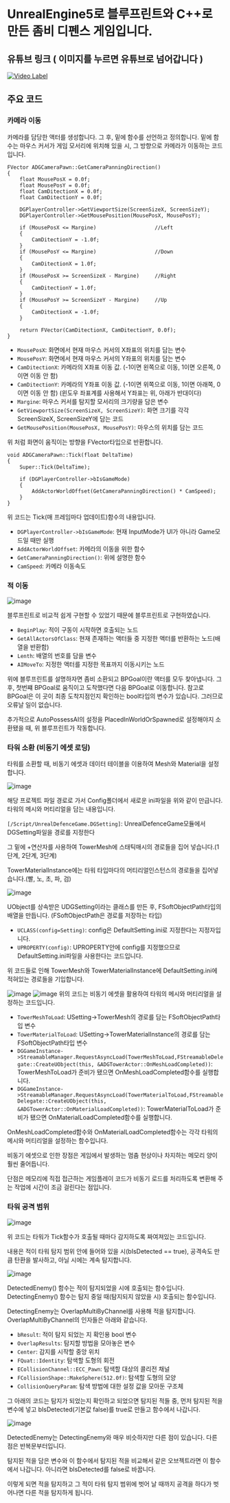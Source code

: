 # UnrealEngine5로 블루프린트와 C++로 만든 좀비 디펜스 게임입니다.

## 유튜브 링크 ( 이미지를 누르면 유튜브로 넘어갑니다 )

[![Video Label](http://img.youtube.com/vi/VhCWoKUkexA/0.jpg)](https://youtu.be/VhCWoKUkexA)

## 주요 코드

### 카메라 이동

카메라를 담당한 액터를 생성합니다. 그 후, 밑에 함수를 선언하고 정의합니다. 밑에 함수는 마우스 커서가 게임 모서리에 위치해 있을 시, 그 방향으로 카메라가 이동하는 코드입니다.
```
FVector ADGCameraPawn::GetCameraPanningDirection()
{
	float MousePosX = 0.0f;
	float MousePosY = 0.0f;
	float CamDitectionX = 0.0f;
	float CamDitectionY = 0.0f;

	DGPlayerController->GetViewportSize(ScreenSizeX, ScreenSizeY);
	DGPlayerController->GetMousePosition(MousePosX, MousePosY);

	if (MousePosX <= Margine)					//Left
	{
		CamDitectionY = -1.0f;
	}
	if (MousePosY <= Margine)					//Down
	{
		CamDitectionX = 1.0f;
	}
	if (MousePosX >= ScreenSizeX - Margine)		//Right
	{
		CamDitectionY = 1.0f;
	}
	if (MousePosY >= ScreenSizeY - Margine)		//Up
	{
		CamDitectionX = -1.0f;
	}

	return FVector(CamDitectionX, CamDitectionY, 0.0f);
}
```
* `MousePosX`: 화면에서 현재 마우스 커서의 X좌표의 위치를 담는 변수
* `MousePosY`: 화면에서 현재 마우스 커서의 Y좌표의 위치를 담는 변수
* `CamDitectionX`: 카메라의 X좌표 이동 값. (-1이면 왼쪽으로 이동, 1이면 오른쪽, 0이면 이동 안 함)
* `CamDitectionY`: 카메라의 Y좌표 이동 값. (-1이면 위쪽으로 이동, 1이면 아래쪽, 0이면 이동 안 함) (윈도우 좌표계를 사용해서 Y좌표는 위, 아래가 반대이다)
* `Margine`: 마우스 커서를 탐지할 모서리의 크기량을 담은 변수
* `GetViewportSize(ScreenSizeX, ScreenSizeY)`: 화면 크기를 각각 ScreenSizeX, ScreenSizeY에 담는 코드
* `GetMousePosition(MousePosX, MousePosY)`: 마우스의 위치를 담는 코드

위 처럼 화면이 움직이는 방향을 FVector타입으로 반환합니다.


```
void ADGCameraPawn::Tick(float DeltaTime)
{
	Super::Tick(DeltaTime);

	if (DGPlayerController->bIsGameMode)
	{
		AddActorWorldOffset(GetCameraPanningDirection() * CamSpeed);
	}
}
```
위 코드는 Tick(매 프레임마다 업데이트)함수의 내용입니다.

* `DGPlayerController->bIsGameMode`: 현재 InputMode가 UI가 아니라 Game모드일 때만 실행
* `AddActorWorldOffset`: 카메라의 이동을 위한 함수
* `GetCameraPanningDirection()`: 위에 설명한 함수
* `CamSpeed`: 카메라 이동속도


### 적 이동
![image](https://github.com/poi001/UnrealDefenceGame/assets/107660181/94d95c8d-e088-442b-937b-2e7fd229f757)

블루프린트로 비교적 쉽게 구현할 수 있었기 때문에 블루프린트로 구현하였습니다.

* `BeginPlay`: 적이 구동이 시작하면 호출되는 노드
* `GetAllActorsOfClass`: 현재 존재하는 액터들 중 지정한 액터를 반환하는 노드(배열을 반환함)
* `Lenth`: 배열의 번호를 담을 변수
* `AIMoveTo`: 지정한 액터를 지정한 목표까지 이동시키는 노드

위에 블루프린트를 설명하자면 좀비 소환되고 BPGoal이란 액터를 모두 찾아냅니다.
그 후, 첫번쨰 BPGoal로 움직이고 도착했다면 다음 BPGoal로 이동합니다.
참고로 BPGoal은 이 곳이 최종 도착지점인지 확인하는 bool타입의 변수가 있습니다. 그러므로 오류날 일이 없습니다.

추가적으로 AutoPossessAI의 설정을 PlacedInWorldOrSpawned로 설정해야지 소환됐을 때, 위 블루프린트가 작동합니다.

### 타워 소환 (비동기 에셋 로딩)

타워를 소환할 때, 비동기 에셋과 데이터 테이블을 이용하여 Mesh와 Material을 설정합니다.

![image](https://github.com/poi001/UnrealDefenceGame/assets/107660181/cdcc8010-47a8-4f89-b283-c990ce07403e)

해당 프로젝트 파일 경로로 가서 Config폴더에서 새로운 ini파일을 위와 같이 만급니다. 타워의 메시와 머티리얼을 담는 내용입니다.

`[/Script/UnrealDefenceGame.DGSetting]`: UnrealDefenceGame모듈에서 DGSetting파일을 경로를 지정한다 

그 밑에 +연산자를 사용하여 TowerMesh에 스태틱매시의 경로들을 집어 넣습니다.(1단계, 2단계, 3단계)

TowerMaterialInstance에는 타워 타입마다의 머티리얼인스턴스의 경로들을 집어넣습니다.(빨, 노, 초, 파, 검)

![image](https://github.com/poi001/UnrealDefenceGame/assets/107660181/a56257c4-5cb9-4a3a-9e7e-6718ac51628d)

UObject를 상속받은 UDGSetting이라는 클래스를 만든 후, FSoftObjectPath타입의 배열을 만듭니다. (FSoftObjectPath은 경로를 저장하는 타입)

* `UCLASS(config=Setting)`: config은 DefaultSetting.ini로 지정한다는 지정자입니다.
* `UPROPERTY(config)`: UPROPERTY안에 config를 지정했으므로 DefaultSetting.ini파일을 사용한다는 코드입니다.

위 코드들로 인해 TowerMesh와 TowerMaterialInstance에 DefaultSetting.ini에 적혀있는 경로들을 기입합니다.


![image](https://github.com/poi001/UnrealDefenceGame/assets/107660181/7e09818e-dd5d-4257-a7e2-0342ce4f3d89)
![image](https://github.com/poi001/UnrealDefenceGame/assets/107660181/c8e0d848-4c5f-435c-bc44-a51c8b6ffce3)
위의 코드는 비동기 에셋을 활용하여 타워의 메시와 머티리얼을 설정하는 코드입니다.

* `TowerMeshToLoad`: USetting->TowerMesh의 경로를 담는 FSoftObjectPath타입 변수
* `TowerMaterialToLoad`: USetting->TowerMaterialInstance의 경로를 담는 FSoftObjectPath타입 변수
* `DGGameInstance->StreamableManager.RequestAsyncLoad(TowerMeshToLoad,FStreamableDelegate::CreateUObject(this, &ADGTowerActor::OnMeshLoadCompleted))`:
  TowerMeshToLoad가 준비가 됐으면 OnMeshLoadCompleted함수를 실행합니다.
* `DGGameInstance->StreamableManager.RequestAsyncLoad(TowerMaterialToLoad,FStreamableDelegate::CreateUObject(this, &ADGTowerActor::OnMaterialLoadCompleted))`:
  TowerMaterialToLoad가 준비가 됐으면 OnMaterialLoadCompleted함수를 실행합니다.

OnMeshLoadCompleted함수와 OnMaterialLoadCompleted함수는 각각 타워의 메시와 머티리얼을 설정하는 함수입니다.

비동기 에셋으로 인한 장점은 게임에서 발생하는 멈춤 현상이나 차지하는 메모리 양이 훨씬 줄어듭니다.

단점은 메모리에 직접 접근하는 게임플레이 코드가 비동기 로드를 처리하도록 변환해 주는 작업에 시간이 조금 걸린다는 점입니다.

### 타워 공격 범위
![image](https://github.com/poi001/UnrealDefenceGame/assets/107660181/cfec26d9-87b0-4db3-89cb-bcb126220df5)

위 코드는 타워가 Tick함수가 호출될 때마다 감지하도록 짜여져있는 코드입니다.

내용은 적이 타워 탐지 범위 안에 들어와 있을 시(bIsDetected == true), 공격속도 만큼 탄환을 발사하고, 아닐 시에는 계속 탐지합니다.

![image](https://github.com/poi001/UnrealDefenceGame/assets/107660181/4fe94664-3b8b-4615-82e9-9fefffa35cab)

DetectedEnemy() 함수는 적이 탐지되었을 시에 호출되는 함수입니다. DetectingEnemy() 함수는 탐지 중일 때(탐지되지 않았을 시) 호출되는 함수입니다.

DetectingEnemy는 OverlapMultiByChannel를 사용해 적을 탐지합니다. OverlapMultiByChannel의 인자들은 아래와 같습니다.

* `bResult`: 적이 탐지 되었는 지 확인용 bool 변수
* `OverlapResults`: 탐지할 방법을 모아놓은 변수
* `Center`: 감지를 시작할 중앙 위치
* `FQuat::Identity`: 탐색할 도형의 회전
* `ECollisionChannel::ECC_Pawn`: 탐색할 대상의 콜리전 채널
* `FCollisionShape::MakeSphere(512.0f)`: 탐색할 도형의 모양
* `CollisionQueryParam`: 탐색 방법에 대한 설정 값을 모아둔 구조체

그 아래의 코드는 탐지가 되었는지 확인하고 되었으면 탐지된 적들 중, 먼저 탐지된 적을 변수에 넣고 bIsDetected(기본값 false)를 true로 만들고 함수에서 나갑니다.

![image](https://github.com/poi001/UnrealDefenceGame/assets/107660181/4d9a5ab2-d7e9-49f6-ae11-417eb5a1599d)

DetectedEnemy는 DetectingEnemy와 매우 비슷하지만 다른 점이 있습니다. 다른 점은 반복문부터입니다.

탐지된 적을 담은 변수와 이 함수에서 탐지된 적을 비교해서 같은 오브젝트라면 이 함수에서 나갑니다. 아니라면 bIsDetected를 false로 바꿉니다.

이렇게 되면 적을 탐지하고 그 적이 타워 탐지 범위에 벗어 날 때까지 공격을 하다가 벗어나면 다른 적을 탐지하게 됩니다.
